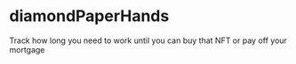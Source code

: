 # diamondPaperHands
Track how long you need to work until you can buy that NFT or pay off your mortgage
